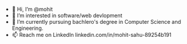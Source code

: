 - 👋 Hi, I’m @mohit
- 👀 I’m interested in software/web devlopment
- 🌱 I’m currently pursuing bachlero's degree in Computer Science and Engineering.
- 📫 Reach me on LinkedIn linkedin.com/in/mohit-sahu-89254b191

<!---
mohit12141/mohit12141 is a ✨ special ✨ repository because its `README.md` (this file) appears on your GitHub profile.
You can click the Preview link to take a look at your changes.
--->
